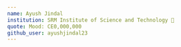 ```yaml
---
name: Ayush Jindal 
institution: SRM Institute of Science and Technology 🚩 
quote: Mood: CE0,000,000 
github_user: ayushjindal23
---
```

